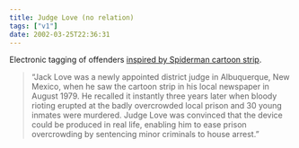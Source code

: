 ```yaml
---
title: Judge Love (no relation)
tags: ["v1"]
date: 2002-03-25T22:36:31
---
```


Electronic tagging of offenders [inspired by Spiderman cartoon strip][1].

> &#8220;Jack Love was a newly appointed district judge in Albuquerque, New Mexico, when he saw the cartoon strip in his local newspaper in August 1979. He recalled it instantly three years later when bloody rioting erupted at the badly overcrowded local prison and 30 young inmates were murdered. Judge Love was convinced that the device could be produced in real life, enabling him to ease prison overcrowding by sentencing minor criminals to house arrest.&#8221;

[1]: http://www.thetimes.co.uk/article/0,,2-243559,00.html
